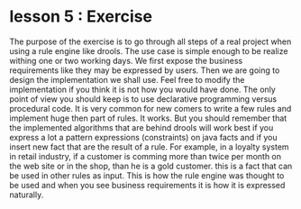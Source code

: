 # lesson 5 : Exercise

The purpose of the exercise is to go through all steps of a real project when using a rule engine like drools. The use case is simple enough to be realize withing one or two working days. We first expose the business requirements like they may be expressed by users. Then we are going to design the implementation we shall use. Feel free to modify the implementation if you think it is not how you would have done. The only point of view you should keep is to use declarative programming versus procedural code. It is very common for new comers to write a few rules and implement huge then part of rules. It works. But you should remember that the implemented algorithms that are behind drools will work best if you express a lot a pattern expressions \(constraints\) on java facts and if you insert new fact that are the result of a rule. For example, in a loyalty system in retail industry, if a customer is comming more than twice per month on the web site or in the shop, than he is a gold customer. this is a fact that can be used in other rules as input. This is how the rule engine was thought to be used and when you see business requirements it is how it is expressed naturally.

